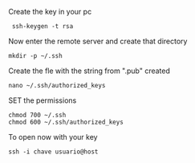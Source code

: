Create the key in your pc
```
 ssh-keygen -t rsa
 ```

Now enter the remote server and create that directory
```
mkdir -p ~/.ssh
```

Create the fle with the string from ".pub" created
```
nano ~/.ssh/authorized_keys
```

SET the permissions
```
chmod 700 ~/.ssh
chmod 600 ~/.ssh/authorized_keys
```

To open now with your key
```
ssh -i chave usuario@host
```
